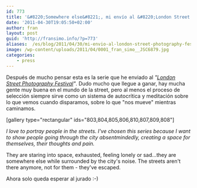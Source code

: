 ```yaml
---
id: 773
title: '&#8220;Somewhere else&#8221;, mi envío al &#8220;London Street Photography Festival&#8221;'
date: '2011-04-30T19:05:50+02:00'
author: fran
layout: post
guid: 'http://fransimo.info/?p=773'
aliases:  /es/blog/2011/04/30/mi-envio-al-london-street-photography-festival/
image: /wp-content/uploads/2011/04/0001_fran_simo__JSC6879.jpg
categories:
    - press
---
```


Después de mucho pensar esta es la serie que he enviado al <em>"<a href="http://londonstreetphotographyfestival.org/">London Street Photography Festival</a>"</em>. Dudo mucho que llegue a ganar, hay mucha gente muy buena en el mundo de la street, pero al menos el proceso de selección siempre sirve como un sistema de autocrítica y meditación sobre lo que vemos cuando disparamos, sobre lo que "nos mueve" mientras caminamos.

[gallery type="rectangular" ids="803,804,805,806,810,807,809,808"]

<em>I love to portray people in the streets. I've chosen this series because I want to show people going through the city absentmindedly, creating a space for themselves, their thoughts and pain. </em>

They are staring into space, exhausted, feeling lonely or sad...they are somewhere else while surrounded by the city's noise. The streets aren't there anymore, not for them - they've escaped.

Ahora solo queda esperar al jurado :-)

<img src="http://fransimo.info/wp-content/themes/phT/images/1px_white.gif" alt="">